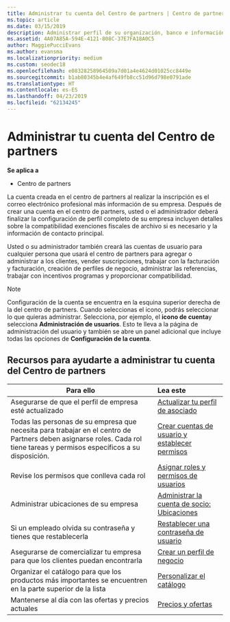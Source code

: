 ```yaml
---
title: Administrar tu cuenta del Centro de partners | Centro de partners
ms.topic: article
ms.date: 03/15/2019
description: Administrar perfil de su organización, banco e información fiscal y los usuarios en el centro de partners.
ms.assetid: 4A07A85A-594E-4121-808C-37E7FA18A0C5
author: MaggiePucciEvans
ms.author: evansma
ms.localizationpriority: medium
ms.custom: seodec18
ms.openlocfilehash: e08328258964509a7d01a4e4624d01025cc8449e
ms.sourcegitcommit: b1ab80345b4e4af649fb8cc51d96d798e0791ade
ms.translationtype: HT
ms.contentlocale: es-ES
ms.lasthandoff: 04/23/2019
ms.locfileid: "62134245"
---
```

# <a name="manage-your-partner-center-account"></a>Administrar tu cuenta del Centro de partners

**Se aplica a**

-  Centro de partners

La cuenta creada en el centro de partners al realizar la inscripción es el correo electrónico profesional más información de su empresa. Después de crear una cuenta en el centro de partners, usted o el administrador deberá finalizar la configuración de perfil completo de su empresa incluyen detalles sobre la compatibilidad exenciones fiscales de archivo si es necesario y la información de contacto principal. 

Usted o su administrador también creará las cuentas de usuario para cualquier persona que usará el centro de partners para agregar o administrar a los clientes, vender suscripciones, trabajar con la facturación y facturación, creación de perfiles de negocio, administrar las referencias, trabajar con incentivos programas y proporcionar compatibilidad.

>[!NOTE]
>Configuración de la cuenta se encuentra en la esquina superior derecha de la del centro de partners. Cuando seleccionas el icono, podrás seleccionar lo que quieras administrar. Selecciona, por ejemplo, el **icono de cuenta**y selecciona **Administración de usuarios**. Esto te lleva a la página de administración del usuario y también se abre un panel adicional que incluye todas las opciones de **Configuración de la cuenta**.


## <a name="resources-to-help-you-manage-your-partner-center-account"></a>Recursos para ayudarte a administrar tu cuenta del Centro de partners

|**Para ello**   |**Lea este**   |
|-----------------------|:-----------------------|
|Asegurarse de que el perfil de empresa esté actualizado   |[Actualizar tu perfil de asociado](update-your-partner-profile.md)|
|Todas las personas de su empresa que necesita para trabajar en el centro de Partners deben asignarse roles. Cada rol tiene tareas y permisos específicos a su disposición.|[Crear cuentas de usuario y establecer permisos](create-user-accounts-and-set-permissions.md)|
|Revise los permisos que conlleva cada rol|[Asignar roles y permisos de usuarios](permissions-overview.md)
|Administrar ubicaciones de su empresa|[Administrar la cuenta de socio: Ubicaciones](manage-locations.md)
|Si un empleado olvida su contraseña y tienes que restablecerla  |[Restablecer una contraseña de usuario](reset-a-user-password.md)|
|Asegurarse de comercializar tu empresa para que los clientes puedan encontrarla   |[Crear un perfil de negocio](create-a-marketing-profile.md)|
|Organizar el catálogo para que los productos más importantes se encuentren en la parte superior de la lista   |[Personalizar el catálogo](customize-the-catalog.md)|
|Mantenerse al día con las ofertas y precios actuales   |[Precios y ofertas](pricing-and-offers.md)|













 

 



